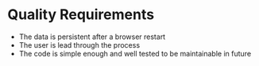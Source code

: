 # Quality Requirements

- The data is persistent after a browser restart
- The user is lead through the process
- The code is simple enough and well tested to be maintainable in future
